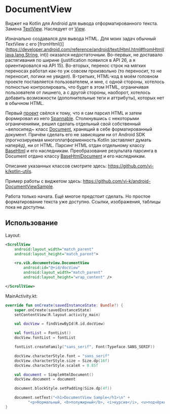 # DocumentView

Виджет на Kotlin для Android для вывода отформатированного текста. Замена [TextView](https://developer.android.com/reference/android/widget/TextView). Наследует от [View](https://developer.android.com/reference/android/view/View).

Изначально создавался для вывода HTML. Для моих задач обычный TextView с его [fromHtml()](https://developer.android.com/reference/android/text/Html.html#fromHtml(java.lang.String, int)) оказался недостаточным. Во-первых, не доставало растягивания по ширине (justification появился в API 26, а я ориентировался на API 15). Во-вторых, перенос строк на мягких переносах работал как-то уж совсем произвольно (то переносит, то не переносит, логики не увидел). В-третьих, HTML-код в моём головном проекте поставляется пользователем, и мне, с одной стороны, хотелось полностью контролировать, что будет в этом HTML, ограничивая пользователя от лишнего, а с другой стороны, наоборот, хотелось добавить возможности (дополнительные теги и аттрибуты), которых нет в обычном HTML.

Первый [проект](https://github.com/vi-k/android-html2spannable) свёлся к тому, что я сам парсил HTML и затем формировал из него [Spannable](https://developer.android.com/reference/android/text/SpannableStringBuilder). Столкнувшись с некоторыми ограничениями, решил сделать отдельный свой собственный ~велосипед~ класс [Document](https://github.com/vi-k/kotlin-utils/tree/master/src/main/java/ru/vik/utils/document), хранящий в себе форматированный документ. Причём сделать его не зависящим ни от Android SDK (прогнозируемая многоплатформенность Kotlin заставляет думать наперёд), ни от HTML. Парсинг HTML отдан отдельному классу [BaseHtml](https://github.com/vi-k/kotlin-utils/tree/master/src/main/java/ru/vik/utils/html) и его наследникам. Преобразование результата парсинга в Document отдано классу [BaseHtmlDocument](https://github.com/vi-k/kotlin-utils/tree/master/src/main/java/ru/vik/utils/htmldocument) и его наследникам.

Описание указанных классов смотрите здесь: <https://github.com/vi-k/kotlin-utils>.

Пример работы с виджетом здесь: <https://github.com/vi-k/android-DocumentViewSample>.

Работа только начата. Ещё многое предстоит сделать. Но простое форматирование текста уже доступно. Ссылки, изображения, таблицы пока не доступны.

## Использование

Layout:
```xml
<ScrollView
    android:layout_width="match_parent"
    android:layout_height="match_parent">

    <ru.vik.documentview.DocumentView
        android:id="@+id/docView"
        android:layout_width="match_parent"
        android:layout_height="wrap_content" />

</ScrollView>
```

MainActivity.kt:
```kotlin
override fun onCreate(savedInstanceState: Bundle?) {
    super.onCreate(savedInstanceState)
    setContentView(R.layout.activity_main)

    val docView = findViewById(R.id.docView)

    val fontList = FontList()
    docView.fontList = fontList

    fontList.createFamily("sans_serif", Font(Typeface.SANS_SERIF))

    docView.characterStyle.font = "sans_serif"
    docView.characterStyle.size = Size.dp(16f)
    docView.characterStyle.scaleX = 0.85f

    val document = SimpleHtmlDocument()
    docView.document = document

    document.blockStyle.setPadding(Size.dp(4f))

    document.setText("<h1>DocumentView Sample</h1>\n" +
          "<p>Нормальный, <b>полужирный</b>, <i>курсив</i>, <u>подчёркнутый</u>, <s>зачёркнутый</s>.</p>")
}
```
